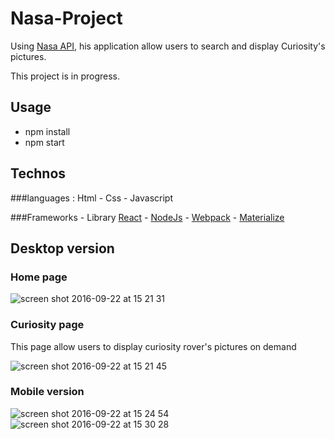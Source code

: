 # Nasa-Project
Using [Nasa API](https://api.nasa.gov/index.html), his application allow users to search and display Curiosity's pictures. 

This project is in progress.

## Usage
* npm install
* npm start

## Technos 
###languages :
 Html - Css - Javascript

###Frameworks - Library
[React](https://fr.wikipedia.org/wiki/React_(JavaScript)) - [NodeJs](https://fr.wikipedia.org/wiki/Node.js) - [Webpack](https://webpack.github.io/docs/) - [Materialize](http://materializecss.com/)

## Desktop version
### Home page
![screen shot 2016-09-22 at 15 21 31](https://cloud.githubusercontent.com/assets/16755327/18749735/7f69263c-80d8-11e6-8f86-323083e55f4d.png)
### Curiosity page
This page allow users to display curiosity rover's pictures on demand

![screen shot 2016-09-22 at 15 21 45](https://cloud.githubusercontent.com/assets/16755327/18749738/81768ac8-80d8-11e6-9bc4-c27d9e133eb1.png)

### Mobile version 
![screen shot 2016-09-22 at 15 24 54](https://cloud.githubusercontent.com/assets/16755327/18749804/cb709d94-80d8-11e6-9a56-402e6f54248d.png)
![screen shot 2016-09-22 at 15 30 28](https://cloud.githubusercontent.com/assets/16755327/18749989/89d13b9a-80d9-11e6-8fe0-16a851f0844a.png)
